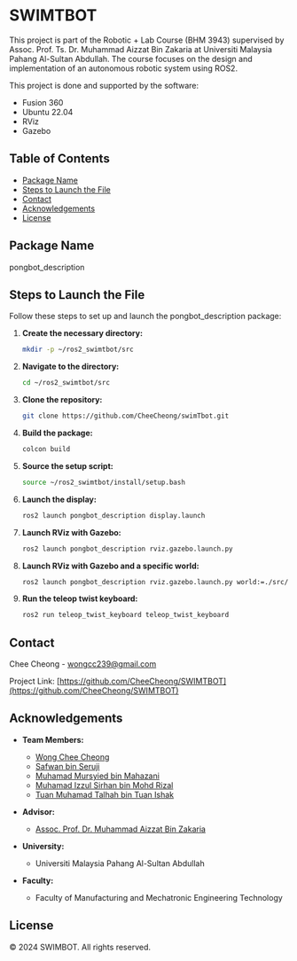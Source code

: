 # SWIMTBOT

This project is part of the Robotic + Lab Course (BHM 3943) supervised by Assoc. Prof. Ts. Dr. Muhammad Aizzat Bin Zakaria at Universiti Malaysia Pahang Al-Sultan Abdullah. The course focuses on the design and implementation of an autonomous robotic system using ROS2.

This project is done and supported by the software:
- Fusion 360
- Ubuntu 22.04
- RViz
- Gazebo

## Table of Contents
- [Package Name](#package-name)
- [Steps to Launch the File](#steps-to-launch-the-file)
- [Contact](#contact)
- [Acknowledgements](#acknowledgements)
- [License](#license)

## Package Name
pongbot_description

## Steps to Launch the File

Follow these steps to set up and launch the pongbot_description package:

1. **Create the necessary directory:**
    ```bash
    mkdir -p ~/ros2_swimtbot/src
    ```
2. **Navigate to the directory:**
    ```bash
    cd ~/ros2_swimtbot/src
    ```
3. **Clone the repository:**
    ```bash
    git clone https://github.com/CheeCheong/swimTbot.git
    ```
4. **Build the package:**
    ```bash
    colcon build
    ```
5. **Source the setup script:**
    ```bash
    source ~/ros2_swimtbot/install/setup.bash
    ```
6. **Launch the display:**
    ```bash
    ros2 launch pongbot_description display.launch
    ```
7. **Launch RViz with Gazebo:**
    ```bash
    ros2 launch pongbot_description rviz.gazebo.launch.py
    ```
8. **Launch RViz with Gazebo and a specific world:**
    ```bash
    ros2 launch pongbot_description rviz.gazebo.launch.py world:=./src/pongbot_description/worlds/obstacles.world
    ```
9. **Run the teleop twist keyboard:**
    ```bash
    ros2 run teleop_twist_keyboard teleop_twist_keyboard
    ```

## Contact
Chee Cheong - wongcc239@gmail.com

Project Link: [https://github.com/CheeCheong/SWIMTBOT](https://github.com/CheeCheong/SWIMTBOT)

## Acknowledgements
- **Team Members:**
  - [Wong Chee Cheong](https://github.com/CheeCheong)
  - [Safwan bin Seruji](https://github.com/ichi-maru)
  - [Muhamad Mursyied bin Mahazani](https://github.com/MuhamadMursyied)
  - [Muhamad Izzul Sirhan bin Mohd Rizal]()
  - [Tuan Muhamad Talhah bin Tuan Ishak](https://github.com/TMTalhah)

- **Advisor:**
  - [Assoc. Prof. Dr. Muhammad Aizzat Bin Zakaria](https://github.com/aizzat)

- **University:**
  - Universiti Malaysia Pahang Al-Sultan Abdullah

- **Faculty:**
  - Faculty of Manufacturing and Mechatronic Engineering Technology

## License
© 2024 SWIMBOT. All rights reserved.
